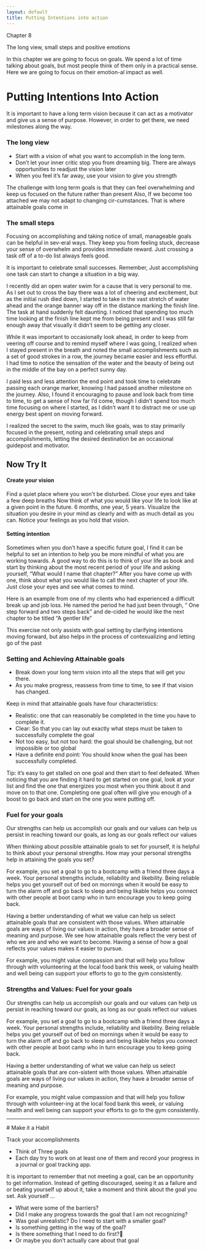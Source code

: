 ```yaml
---
layout: default
title: Putting Intentions into action 
---
```

<p class="type">Chapter 8</p>

The long view, small steps and positive emotions  

In this chapter we are going to focus on goals. We spend a lot of time talking about goals, but most people think of them only in a practical sense. Here we are going to focus on their emotion-al impact as well. 

# Putting Intentions Into Action 

It is important to have a long term vision because it can act as a motivator and give us a sense of purpose. However, in order to get there, we need milestones along the way.

### The long view

- Start with a vision of what you want to accomplish in the long term. 
- Don’t let your inner critic stop you from dreaming big. There are always opportunities to readjust the vision later
- When you feel it’s far away, use your vision to give you strength 

The challenge with long term goals is that they can feel overwhelming and keep us focused on the future rather than present Also, If we become too attached we may not adapt to changing cir-cumstances. That is where attainable goals come in 

### The small steps 

Focusing on accomplishing and taking notice of small, manageable goals can be helpful in sev-eral ways. They keep you from feeling stuck, decrease your sense of overwhelm and provides immediate reward. Just crossing a task off of a to-do list always feels good.

It is important to celebrate small successes. Remember, Just accomplishing one task can start to change a situation in a big way. 


<div class="story">
<p>I recently did an open water swim for a cause that is very personal to me. As I set out to cross the bay there was a lot of cheering and excitement, but as the initial rush died down, I started to take in the vast stretch of water ahead and the orange banner way off in the distance marking the finish line. The task at hand suddenly felt daunting. I noticed that spending too much time looking at the finish line kept me from being present and I was still far enough away that visually it didn’t seem to be getting any closer.</p> 
<p>While it was important to occasionally look ahead, in order to keep from veering off course and to remind myself where I was going, I realized when I stayed present in the breath and noted the small accomplishments such as a set of good strokes in a row, the journey became easier and less effortful. I had time to notice the sensation of the water and the beauty of being out in the middle of the bay on a perfect sunny day.</p>
<p>I paid less and less attention the end point and took time to celebrate passing each orange marker, knowing I had passed another milestone on the journey. Also, I found it encouraging to pause and look back from time to time, to get a sense of how far I’d come, though I didn’t spend too much time focusing on where I started, as I didn’t want it to distract me or use up energy best spent on moving forward.</p>
<p>I realized the secret to the swim, much like goals, was to stay primarily focused in the present, noting and celebrating small steps and accomplishments, letting the desired destination be an occasional guidepost and motivator.  </p>
</div>

## Now Try It

#### Create your vision

Find a quiet place where you won't be disturbed. Close your eyes and take a few deep breaths Now think of what you would like your life to look like at a given point in the future. 6 months, one year, 5 years. 
Visualize the situation you desire in your mind as clearly and with as much detail as you can.
Notice your feelings as you hold that vision.

#### Setting intention

Sometimes when you don’t have a specific future goal, I find it can be helpful to set an intention to help you be more mindful of what you are working towards.  A good way to do this is to think of your life as book and start by thinking about the most recent period of your life and asking yourself, “What would I name that chapter?” 
After you have come up with one, think about what you would like to call the next chapter of your life. Just close your eyes and see what comes to mind. 

Here is an example from one of my clients who had experienced a difficult break up and job loss. He named the period he had just been through, “ One step forward and two steps back” and de-cided he would like the next chapter to be titled “A gentler life”

This exercise not only assists with goal setting by clarifying intentions moving forward, but also helps in the process of contexualizing and letting go of the past

### Setting and Achieving Attainable goals

- Break down your long term vision into all the steps that will get you there.
- As you make progress, reassess from time to time, to see if that vision has changed.

Keep in mind that attainable goals have four characteristics:
- Realistic:  one that can reasonably be completed in the time you have to complete it.
- Clear:  So that you can lay out exactly what steps must be taken to successfully complete the goal
- Not too easy, but not too hard:  the goal should be challenging, but not impossible or too global
- Have a definite end point: You should know when the goal has been successfully completed.

Tip: it’s easy to get stalled on one goal and then start to feel defeated. When noticing that you are finding it hard to get started on one goal, look at your list and find the one that energizes you most when you think about it and move on to that one. Completing one goal often will give you enough of a boost to go back and start on the one you were putting off.
### Fuel for your goals 

Our strengths can help us accomplish our goals and our values can help us persist in reaching toward our goals, as long as our goals reflect our values 

When thinking about possible attainable goals to set for yourself, it is helpful to think about your personal strengths. How may your personal strengths help in attaining the goals you set? 

For example, you set a goal to go to a bootcamp with a friend three days a week.  Your personal strengths include, reliability and likebility.  Being reliable helps you get yourself out of bed on mornings when it would be easy to turn the alarm off and go back to sleep and being likable helps you connect with other people at boot camp who in turn encourage you to keep going back.  

Having a better understanding of what we value can help us select attainable goals that are consistent with those values.  When attainable goals are ways of living our values in action, they have a broader sense of meaning and purpose.  We see how attainable goals reflect the very best of who we are and who we want to become.  Having a sense of how a goal reflects your values makes it easier to pursue.   

For example, you might value compassion and that will help you follow through with volunteering at the local food bank this week, or valuing health and well being can support your efforts to go to the gym consistently.


### Strengths and Values: Fuel for your goals 

Our strengths can help us accomplish our goals and our values can help us persist in reaching toward our goals, as long as our goals reflect our values 

For example, you set a goal to go to a bootcamp with a friend three days a week.  Your personal strengths include, reliability and likebility.  Being reliable helps you get yourself out of bed on mornings when it would be easy to turn the alarm off and go back to sleep and being likable helps you connect with other people at boot camp who in turn encourage you to keep going back.  

Having a better understanding of what we value can help us select attainable goals that are con-sistent with those values.  When attainable goals are ways of living our values in action, they have a broader sense of meaning and purpose. 

For example, you might value compassion and that will help you follow through with volunteer-ing at the local food bank this week, or valuing health and well being can support your efforts to go to the gym consistently.


<hr/>
# Make it a Habit

 Track your accomplishments 
- Think of Three goals 
- Each day try to work on at least one of them and record your progress in a journal or goal tracking app.

It is important to remember that not meeting a goal, can be an opportunity to get information. Instead of getting discouraged, seeing it as a failure and or beating yourself up about it, take a moment and think about the goal you set. Ask yourself &hellip;  

- What were some of the barriers?
- Did I make any progress towards the goal that I am not recognizing?
- Was goal unrealistic? Do I need to start with a smaller goal?
- Is something getting in the way of the goal?  
- Is there something that I need to do first?
- Or maybe you don’t actually care about that goal



